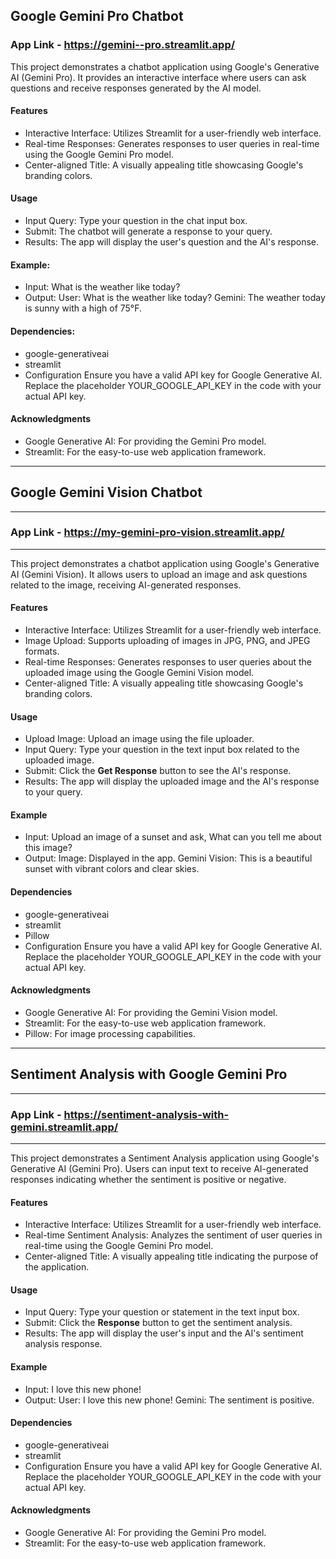 
## Google Gemini Pro Chatbot

### App Link - https://gemini--pro.streamlit.app/

This project demonstrates a chatbot application using Google's Generative AI (Gemini Pro). It provides an interactive interface where users can ask questions and receive responses generated by the AI model.

#### Features
+ Interactive Interface: Utilizes Streamlit for a user-friendly web interface.
+ Real-time Responses: Generates responses to user queries in real-time using the Google Gemini Pro model.
+ Center-aligned Title: A visually appealing title showcasing Google's branding colors.
#### Usage
+ Input Query: Type your question in the chat input box.
+ Submit: The chatbot will generate a response to your query.
+ Results: The app will display the user's question and the AI's response.

#### Example:
+ Input: What is the weather like today?
+ Output:
User: What is the weather like today?
Gemini: The weather today is sunny with a high of 75°F.

#### Dependencies:
+ google-generativeai
+ streamlit
+ Configuration
Ensure you have a valid API key for Google Generative AI. Replace the placeholder YOUR_GOOGLE_API_KEY in the code with your actual API key.

#### Acknowledgments
+ Google Generative AI: For providing the Gemini Pro model.
+ Streamlit: For the easy-to-use web application framework.

-----------------------------
## Google Gemini Vision Chatbot
-----------------------------
### App Link - https://my-gemini-pro-vision.streamlit.app/
--------

This project demonstrates a chatbot application using Google's Generative AI (Gemini Vision). It allows users to upload an image and ask questions related to the image, receiving AI-generated responses.

#### Features
+ Interactive Interface: Utilizes Streamlit for a user-friendly web interface.
+ Image Upload: Supports uploading of images in JPG, PNG, and JPEG formats.
+ Real-time Responses: Generates responses to user queries about the uploaded image using the Google Gemini Vision model.
+ Center-aligned Title: A visually appealing title showcasing Google's branding colors.

#### Usage
+ Upload Image: Upload an image using the file uploader.
+ Input Query: Type your question in the text input box related to the uploaded image.
+ Submit: Click the **Get Response** button to see the AI's response.
+ Results: The app will display the uploaded image and the AI's response to your query.

#### Example
+ Input: Upload an image of a sunset and ask, What can you tell me about this image?
+ Output:
Image: Displayed in the app.
Gemini Vision: This is a beautiful sunset with vibrant colors and clear skies.

#### Dependencies
+ google-generativeai
+ streamlit
+ Pillow
+ Configuration
Ensure you have a valid API key for Google Generative AI. Replace the placeholder YOUR_GOOGLE_API_KEY in the code with your actual API key.

#### Acknowledgments
+ Google Generative AI: For providing the Gemini Vision model.
+ Streamlit: For the easy-to-use web application framework.
+ Pillow: For image processing capabilities.

------------
## Sentiment Analysis with Google Gemini Pro
------------
### App Link - https://sentiment-analysis-with-gemini.streamlit.app/
----------

This project demonstrates a Sentiment Analysis application using Google's Generative AI (Gemini Pro). Users can input text to receive AI-generated responses indicating whether the sentiment is positive or negative.

#### Features
+ Interactive Interface: Utilizes Streamlit for a user-friendly web interface.
+ Real-time Sentiment Analysis: Analyzes the sentiment of user queries in real-time using the Google Gemini Pro model.
+ Center-aligned Title: A visually appealing title indicating the purpose of the application.

#### Usage
+ Input Query: Type your question or statement in the text input box.
+ Submit: Click the **Response** button to get the sentiment analysis.
+ Results: The app will display the user's input and the AI's sentiment analysis response.

#### Example
+ Input: I love this new phone!
+ Output:
User: I love this new phone!
Gemini: The sentiment is positive.

#### Dependencies
+ google-generativeai
+ streamlit
+ Configuration
Ensure you have a valid API key for Google Generative AI. Replace the placeholder YOUR_GOOGLE_API_KEY in the code with your actual API key.

#### Acknowledgments
+ Google Generative AI: For providing the Gemini Pro model.
+ Streamlit: For the easy-to-use web application framework.
